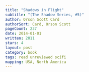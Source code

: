```yaml
---
title: "Shadows in Flight"
subtitle: "(The Shadow Series, #5)"
author: Orson Scott Card
authorSort: Card, Orson Scott
pageCount: 237
date: 2014-01-01
written: 2011
stars: 4
layout: post
category: book
tags: read unreviewed scifi
mapping: USA, North America
---
```

